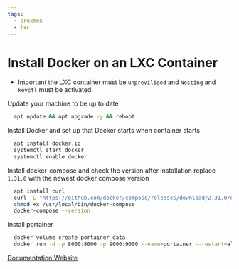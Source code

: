 ```yaml
---
tags:
  - proxmox
  - lxc
---
```


# Install Docker on an LXC Container

- Important the LXC container must be `unpreviliged` and `Nesting` and `keyctl` must be activated.

Update your machine to be up to date
```bash
  apt update && apt upgrade -y && reboot
```

Install Docker and set up that Docker starts when container starts
```bash
  apt install docker.io
  systemctl start docker
  systemctl enable docker
```

Install docker-compose and check the version after installation replace `1.31.0` with the newest docker compose version
```bash
  apt install curl 
  curl -L "https://github.com/docker/compose/releases/download/2.31.0/docker-compose-$(uname -s)-$(uname -m)" -o /usr/local/bin/docker-compose
  chmod +x /usr/local/bin/docker-compose
  docker-compose --version
```

Install portainer
```bash
  docker volume create portainer_data
  docker run -d -p 8000:8000 -p 9000:9000 --name=portainer --restart=always -v /var/run/docker.sock:/var/run/docker.sock -v portainer_data:/data portainer/portainer-ee:2.19.0
```

[Documentation Website](https://apfelcast.com/docker-container-unter-proxmox-betreiben-home-server-selbst-bauen-teil-15/)